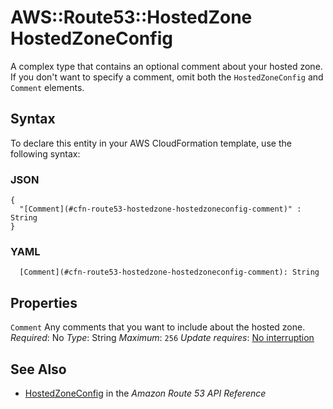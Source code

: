 # AWS::Route53::HostedZone HostedZoneConfig<a name="aws-properties-route53-hostedzone-hostedzoneconfig"></a>

A complex type that contains an optional comment about your hosted zone\. If you don't want to specify a comment, omit both the `HostedZoneConfig` and `Comment` elements\.

## Syntax<a name="aws-properties-route53-hostedzone-hostedzoneconfig-syntax"></a>

To declare this entity in your AWS CloudFormation template, use the following syntax:

### JSON<a name="aws-properties-route53-hostedzone-hostedzoneconfig-syntax.json"></a>

```
{
  "[Comment](#cfn-route53-hostedzone-hostedzoneconfig-comment)" : String
}
```

### YAML<a name="aws-properties-route53-hostedzone-hostedzoneconfig-syntax.yaml"></a>

```
  [Comment](#cfn-route53-hostedzone-hostedzoneconfig-comment): String
```

## Properties<a name="aws-properties-route53-hostedzone-hostedzoneconfig-properties"></a>

`Comment`  <a name="cfn-route53-hostedzone-hostedzoneconfig-comment"></a>
Any comments that you want to include about the hosted zone\.
*Required*: No
*Type*: String
*Maximum*: `256`
*Update requires*: [No interruption](https://docs.aws.amazon.com/AWSCloudFormation/latest/UserGuide/using-cfn-updating-stacks-update-behaviors.html#update-no-interrupt)

## See Also<a name="aws-properties-route53-hostedzone-hostedzoneconfig--seealso"></a>
+  [HostedZoneConfig](https://docs.aws.amazon.com/Route53/latest/APIReference/API_HostedZoneConfig.html) in the *Amazon Route 53 API Reference*
